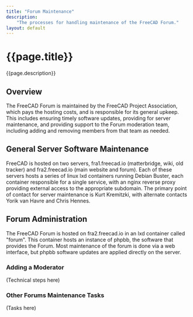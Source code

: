 ```yaml
---
title: "Forum Maintenance"
description:
    "The processes for handling maintenance of the FreeCAD Forum."
layout: default
---
```


# {{page.title}}

{{page.description}}

## Overview

The FreeCAD Forum is maintained by the FreeCAD Project Association, which pays the hosting costs, and is responsible for its general upkeep. This includes ensuring timely software updates, providing for server maintenance, and providing support to the Forum moderation team, including adding and removing members from that team as needed.

## General Server Software Maintenance

FreeCAD is hosted on two servers, fra1.freecad.io (matterbridge, wiki, old tracker) and fra2.freecad.io (main website and forum). Each of these servers hosts a series of linux lxd containers running Debian Buster, each container responsible for a single service, with an nginx reverse proxy providing external access to the appropriate subdomain. The primary point of contact for server maintenance is Kurt Kremitzki, with alternate contacts Yorik van Havre and Chris Hennes.

## Forum Administration

The FreeCAD Forum is hosted on fra2.freecad.io in an lxd container called "forum". This container hosts an instance of phpbb, the software that provides the Forum. Most maintenance of the forum is done via a web interface, but phpbb software updates are applied directly on the server.

### Adding a Moderator

(Technical steps here)

### Other Forums Maintenance Tasks

(Tasks here)
